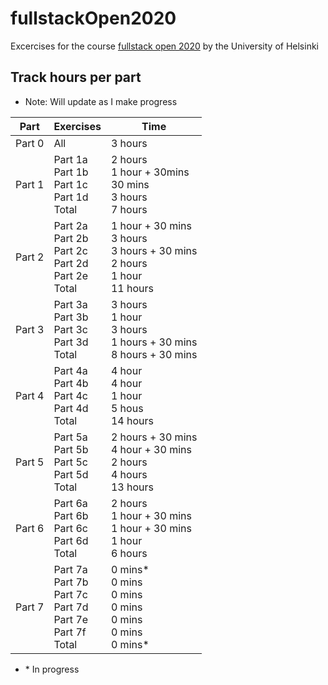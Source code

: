 # fullstackOpen2020

Excercises for the course [fullstack open 2020](https://fullstackopen.com/en/) by the University of Helsinki

## Track hours per part

-   Note: Will update as I make progress

| Part   | Exercises                                                               | Time                                                                              |
| ------ | ----------------------------------------------------------------------- | --------------------------------------------------------------------------------- |
| Part 0 | All                                                                     | 3 hours                                                                           |
| Part 1 | Part 1a<br>Part 1b<br>Part 1c<br>Part 1d<br>Total                       | 2 hours<br>1 hour + 30mins<br>30 mins<br>3 hours<br>7 hours                       |
| Part 2 | Part 2a<br>Part 2b<br>Part 2c<br>Part 2d<br>Part 2e<br>Total            | 1 hour + 30 mins<br>3 hours<br>3 hours + 30 mins<br>2 hours<br>1 hour<br>11 hours |
| Part 3 | Part 3a<br>Part 3b<br>Part 3c<br>Part 3d<br>Total                       | 3 hours<br>1 hour<br>3 hours<br>1 hours + 30 mins<br>8 hours + 30 mins            |
| Part 4 | Part 4a<br>Part 4b<br>Part 4c<br>Part 4d<br>Total                       | 4 hour<br>4 hour<br>1 hour<br>5 hous<br>14 hours                                  |
| Part 5 | Part 5a<br>Part 5b<br>Part 5c<br>Part 5d<br>Total                       | 2 hours + 30 mins<br>4 hour + 30 mins<br>2 hours<br>4 hours<br>13 hours           |
| Part 6 | Part 6a<br>Part 6b<br>Part 6c<br>Part 6d<br>Total                       | 2 hours<br>1 hour + 30 mins<br>1 hour + 30 mins<br>1 hour<br>6 hours              |
| Part 7 | Part 7a<br>Part 7b<br>Part 7c<br>Part 7d<br>Part 7e<br>Part 7f<br>Total | 0 mins\*<br>0 mins<br>0 mins<br>0 mins<br>0 mins<br>0 mins<br>0 mins\*            |

-   \* In progress
